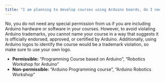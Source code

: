 ```yaml
---
title: "I am planning to develop courses using Arduino boards, do I need special permissions?"
---
```


No, you do not need any special permission from us if you are including Arduino hardware or software in your courses. However, to avoid violating Arduino trademarks, you cannot name your course in a way that suggests it is officially endorsed, approved, or certified by Arduino. Additionally, using Arduino logos to identify the course would be a trademark violation, so make sure to use your own logo.

* **Permissible:** “Programming Course based on Arduino”, “Robotics Workshop for Arduino”
* **Non-permissible:** “Arduino Programming course”, “Arduino Robotics Workshop”
